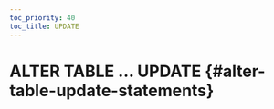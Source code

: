 ```yaml
---
toc_priority: 40
toc_title: UPDATE
---
```


# ALTER TABLE … UPDATE {#alter-table-update-statements}

